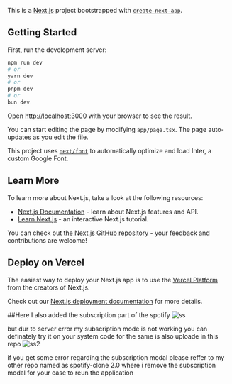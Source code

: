 This is a [Next.js](https://nextjs.org/) project bootstrapped with [`create-next-app`](https://github.com/vercel/next.js/tree/canary/packages/create-next-app).

## Getting Started

First, run the development server:

```bash
npm run dev
# or
yarn dev
# or
pnpm dev
# or
bun dev
```

Open [http://localhost:3000](http://localhost:3000) with your browser to see the result.

You can start editing the page by modifying `app/page.tsx`. The page auto-updates as you edit the file.

This project uses [`next/font`](https://nextjs.org/docs/basic-features/font-optimization) to automatically optimize and load Inter, a custom Google Font.

## Learn More

To learn more about Next.js, take a look at the following resources:

- [Next.js Documentation](https://nextjs.org/docs) - learn about Next.js features and API.
- [Learn Next.js](https://nextjs.org/learn) - an interactive Next.js tutorial.

You can check out [the Next.js GitHub repository](https://github.com/vercel/next.js/) - your feedback and contributions are welcome!

## Deploy on Vercel

The easiest way to deploy your Next.js app is to use the [Vercel Platform](https://vercel.com/new?utm_medium=default-template&filter=next.js&utm_source=create-next-app&utm_campaign=create-next-app-readme) from the creators of Next.js.

Check out our [Next.js deployment documentation](https://nextjs.org/docs/deployment) for more details.

##Here I also added the subscription part of the spotify 
![ss](https://github.com/swastik-raj-vansh-singh/Spotify-clone/assets/95278835/479edad4-9382-4437-bdc7-0cfb659932c4)

but dur to server error my subscription mode is not working you can definately try it on your system code for the same is also uploade in this repo
![ss2](https://github.com/swastik-raj-vansh-singh/Spotify-clone/assets/95278835/9fd844a7-6a3a-4279-b831-8b9a70f14a0b)

if you get some error regarding the subscription modal please reffer to my other repo named as spotify-clone 2.0 where i remove the subscription modal for your ease to reun the application 






